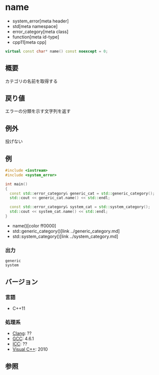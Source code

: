 # name
* system_error[meta header]
* std[meta namespace]
* error_category[meta class]
* function[meta id-type]
* cpp11[meta cpp]

```cpp
virtual const char* name() const noexcept = 0;
```

## 概要
カテゴリの名前を取得する


## 戻り値
エラーの分類を示す文字列を返す


## 例外
投げない


## 例
```cpp example
#include <iostream>
#include <system_error>

int main()
{
  const std::error_category& generic_cat = std::generic_category();
  std::cout << generic_cat.name() << std::endl;

  const std::error_category& system_cat = std::system_category();
  std::cout << system_cat.name() << std::endl;
}
```
* name()[color ff0000]
* std::generic_category()[link ../generic_category.md]
* std::system_category()[link ../system_category.md]

### 出力
```
generic
system
```

## バージョン
### 言語
- C++11

### 処理系
- [Clang](/implementation.md#clang): ??
- [GCC](/implementation.md#gcc): 4.6.1
- [ICC](/implementation.md#icc): ??
- [Visual C++](/implementation.md#visual_cpp): 2010


## 参照
